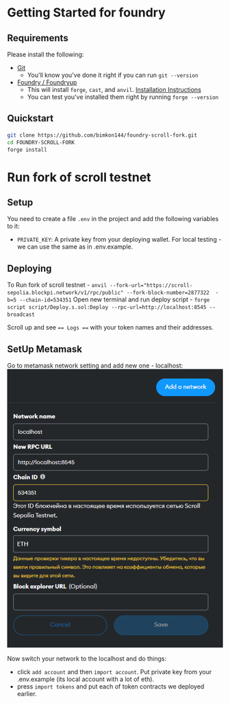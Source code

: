 # Getting Started for foundry

## Requirements

Please install the following:

- [Git](https://git-scm.com/book/en/v2/Getting-Started-Installing-Git)
  - You'll know you've done it right if you can run `git --version`
- [Foundry / Foundryup](https://github.com/gakonst/foundry)
  - This will install `forge`, `cast`, and `anvil`. [Installation Instructions](https://book.getfoundry.sh/getting-started/installation)
  - You can test you've installed them right by running `forge --version`

## Quickstart

```sh
git clone https://github.com/bimkon144/foundry-scroll-fork.git
cd FOUNDRY-SCROLL-FORK
forge install
```
# Run fork of scroll testnet

## Setup

You need to create a file `.env` in the project and add the following variables to it:

- `PRIVATE_KEY`: A private key from your deploying wallet. For local testing  - we can use the same as in .env.example.

## Deploying

To Run fork of scroll testnet - `anvil --fork-url="https://scroll-sepolia.blockpi.network/v1/rpc/public" --fork-block-number=2877322  -b=5 --chain-id=534351`
Open new terminal and run deploy script - `forge script script/Deploy.s.sol:Deploy --rpc-url=http://localhost:8545 --broadcast`

Scroll up and see `== Logs ==` with your token names and their addresses.

## SetUp Metamask

Go to metamask network setting and add new one - localhost: 
![alt text](image-1.png)

Now switch your network to the localhost and do things:

- click `add account` and then `import account`. Put private key from your .env.example (its local account with a lot of eth).
- press `import tokens` and put each of token contracts we deployed earlier.